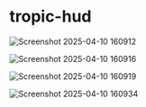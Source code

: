 # tropic-hud

![Screenshot 2025-04-10 160912](https://github.com/user-attachments/assets/0afaf1fb-5cc5-4f66-a6bb-fea41bd87217)

![Screenshot 2025-04-10 160916](https://github.com/user-attachments/assets/d3e5415d-40bd-4dd9-bcd7-a024fb197b24)

![Screenshot 2025-04-10 160919](https://github.com/user-attachments/assets/3087a3f7-9405-4ec2-a826-6d2ae9c23c61)

![Screenshot 2025-04-10 160934](https://github.com/user-attachments/assets/3e2492d4-5379-43c9-a792-ddf775404328)



